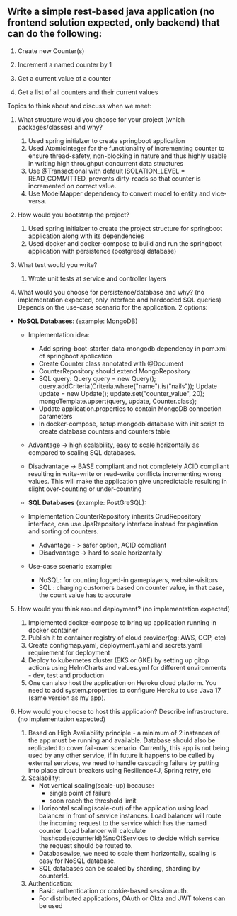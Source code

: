 ## Write a simple rest-based java application (no frontend solution expected, only backend) that can do the following:


1. Create new Counter(s)

2. Increment a named counter by 1

3. Get a current value of a counter

4. Get a list of all counters and their current values


Topics to think about and discuss when we meet:


1. What structure would you choose for your project (which packages/classes) and why?
   1. Used spring initialzer to create springboot application 
   2. Used AtomicInteger for the functionality of incrementing counter to ensure thread-safety, non-blocking in nature 
   and thus highly usable in writing high throughput concurrent data structures
   3. Use @Transactional with default ISOLATION_LEVEL = READ_COMMITTED, prevents dirty-reads so that counter is 
   incremented on correct value.
   4. Use ModelMapper dependency to convert model to entity and vice-versa.
2. How would you bootstrap the project?
   1. Used spring initialzer to create the project structure for springboot application along with its dependencies
   2. Used docker and docker-compose to build and run the springboot application with persistence (postgresql database) 

3. What test would you write?
   1. Wrote unit tests at service and controller layers

4. What would you choose for persistence/database and why? (no implementation expected, only interface and hardcoded SQL queries)
   Depends on the use-case scenario for the application. 2 options:
* **NoSQL Databases**: (example: MongoDB)
    * Implementation idea: 
      * Add spring-boot-starter-data-mongodb dependency in pom.xml of springboot application
      * Create Counter class annotated with @Document 
      * CounterRepository should extend MongoRepository 
      * SQL query:
        Query query = new Query();
        query.addCriteria(Criteria.where("name").is("nails"));
        Update update = new Update();
        update.set("counter_value", 20);
        mongoTemplate.upsert(query, update, Counter.class);
      * Update application.properties to contain MongoDB connection parameters
      * In docker-compose, setup mongodb database with init script to create database counters and counters table
      
    * Advantage -> high scalability, easy to scale horizontally as compared to scaling SQL databases.
    * Disadvantage -> BASE compliant and not completely ACID compliant resulting in write-write or read-write conflicts
      incrementing wrong values.
      This will make the application give unpredictable resulting in slight over-counting or under-counting
    * **SQL Databases** (example: PostGreSQL):
    * Implementation CounterRepository inherits CrudRepository interface, can use JpaRepository interface instead 
      for pagination and sorting of counters.
        * Advantage - > safer option, ACID compliant
        * Disadvantage -> hard to scale horizontally
    * Use-case scenario example:
        * NoSQL: for counting logged-in gameplayers, website-visitors
        * SQL : charging customers based on counter value, in that case, the count value has to accurate
  
5. How would you think around deployment? (no implementation expected)
   1. Implemented docker-compose to bring up application running in docker container
   2. Publish it to container registry of cloud provider(eg: AWS, GCP, etc)
   3. Create configmap.yaml, deployment.yaml and secrets.yaml requirement for deployment
   4. Deploy to kubernetes cluster (EKS or GKE) by setting up gitop actions using HelmCharts and values.yml for 
   different environments - dev, test and production
   5. One can also host the application on Heroku cloud platform. You need to add system.properties to configure Heroku
      to use Java 17 (same version as my app).


6. How would you choose to host this application? Describe infrastructure. (no implementation expected)
   1. Based on High Availability principle - a minimum of 2 instances of the app must be running and available.
     Database should also be replicated to cover fail-over scenario.
     Currently, this app is not being used by any other service, if in future it happens to be called by external services, we need to handle cascading failure
     by putting into place circuit breakers using Resilience4J, Spring retry, etc
   2. Scalability:   
      * Not vertical scaling(scale-up) because:
        * single point of failure 
        * soon reach the threshold limit 
      * Horizontal scaling(scale-out) of the application using load balancer in front of service instances. Load balancer will route
         the incoming request to the service which has the named counter.
         Load balancer will calculate `hashcode(counterId)%noOfServices to decide which service the request should be routed to.
      * Databasewise, we need to scale them horizontally, scaling is easy for NoSQL database. 
      * SQL databases can be scaled by sharding, sharding by counterId.
   3. Authentication:
      * Basic authentication or cookie-based session auth. 
      * For distributed applications, OAuth or Okta and JWT tokens can be used

